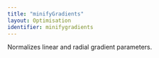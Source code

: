 ```yaml
---
title: "minifyGradients"
layout: Optimisation
identifier: minifygradients
---
```


<!-- This file was automatically generated. -->


Normalizes linear and radial gradient parameters.
